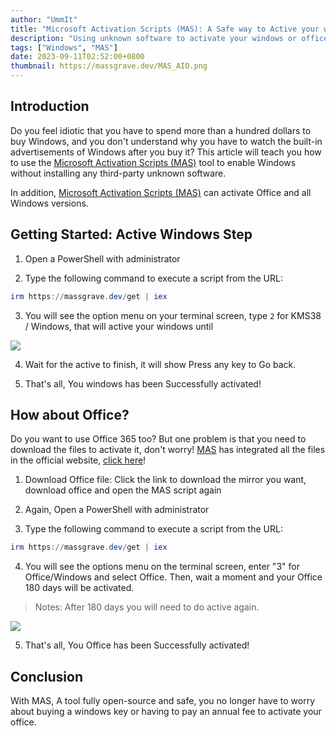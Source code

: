 ```yaml
---
author: "UmmIt"
title: "Microsoft Activation Scripts (MAS): A Safe way to Active your windows and office without 3rd-party unknown software"
description: "Using unknown software to activate your windows or office may cause your computer to become infected. In this article, we will introduce a tool called Microsoft Activation Scripts."
tags: ["Windows", "MAS"]
date: 2023-09-11T02:52:00+0800
thumbnail: https://massgrave.dev/MAS_AIO.png
---
```


## Introduction

Do you feel idiotic that you have to spend more than a hundred dollars to buy Windows, and you don't understand why you have to watch the built-in advertisements of Windows after you buy it? This article will teach you how to use the [Microsoft Activation Scripts (MAS)](https://github.com/massgravel/Microsoft-Activation-Scripts) tool to enable Windows without installing any third-party unknown software.

In addition, [Microsoft Activation Scripts (MAS)](https://github.com/massgravel/Microsoft-Activation-Scripts) can activate Office and all Windows versions.


## Getting Started: Active Windows Step

1. Open a PowerShell with administrator

2. Type the following command to execute a script from the URL:

```powershell
irm https://massgrave.dev/get | iex
```

3. You will see the option menu on your terminal screen, type `2` for KMS38 / Windows, that will active your windows until

![](https://massgrave.dev/MAS_AIO.png)

4. Wait for the active to finish, it will show Press any key to Go back.

5. That's all, You windows has been Successfully activated!

## How about Office?

Do you want to use Office 365 too? But one problem is that you need to download the files to activate it,  don't worry! [MAS](https://massgrave.dev/) has integrated all the files in the official website, [click here](https://massgrave.dev/genuine-installation-media.html)!

1. Download Office file: 
Click the link to download the mirror you want, download office and open the MAS script again

2. Again, Open a PowerShell with administrator

3. Type the following command to execute a script from the URL:

```powershell
irm https://massgrave.dev/get | iex
```

4. You will see the options menu on the terminal screen, enter "3" for Office/Windows and select Office. Then, wait a moment and your Office 180 days will be activated.

>Notes: After 180 days you will need to do active again.



![](https://massgrave.dev/MAS_AIO.png)

5. That's all, You Office has been Successfully activated!

## Conclusion

With MAS, A tool fully open-source and safe, you no longer have to worry about buying a windows key or having to pay an annual fee to activate your office.